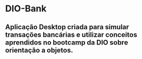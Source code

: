 # DIO-Bank
## Aplicação Desktop criada para simular transações bancárias e utilizar conceitos aprendidos no bootcamp da DIO sobre orientação a objetos.
